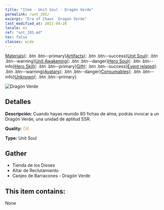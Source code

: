 ```yaml
---
title: "Item - Unit Soul - Dragón Verde"
permalink: /unt_205/
excerpt: "Era of Chaos  Dragón Verde"
last_modified_at: 2021-04-28
locale: es
ref: "unt_205.md"
toc: false
classes: wide
---
```

 [Materials](/ItemsES/){: .btn .btn--primary}[Artifacts](/ItemsES/Artifacts/){: .btn .btn--success}[Unit Soul](/ItemsES/UnitSoul/){: .btn .btn--warning}[Unit Awakening](/ItemsES/UnitAwakening/){: .btn .btn--danger}[Hero Soul](/ItemsES/HeroSoul/){: .btn .btn--info}[Hero Skill](/ItemsES/HeroSkill/){: .btn .btn--primary}[Gift](/ItemsES/Gift/){: .btn .btn--success}[Event related](/ItemsES/Events/){: .btn .btn--warning}[Avatars](/ItemsES/Avatars/){: .btn .btn--danger}[Consumables](/ItemsES/Consumables/){: .btn .btn--info}[Unknown](/ItemsES/Unknown/){: .btn .btn--primary}

 ![Dragón Verde](/images/u/ti_lvlong.jpg)

## Detalles
 **Descripción:** Cuando hayas reunido 80 fichas de alma, podrás invocar a un Dragón Verde, una unidad de aptitud SSR.

 **Quality:** <span style="color: #FF8C00">OK</span>

 **Type:** Unit Soul

## Gather

*    Tienda de los Dioses 
*    Altar de Reclutamiento 
*    Canjeo de Barracones - Dragón Verde 

## This item contains:

  None

